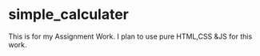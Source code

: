# simple_calculater
This is for my Assignment Work. 
I plan to use pure HTML,CSS &JS for this work. 
